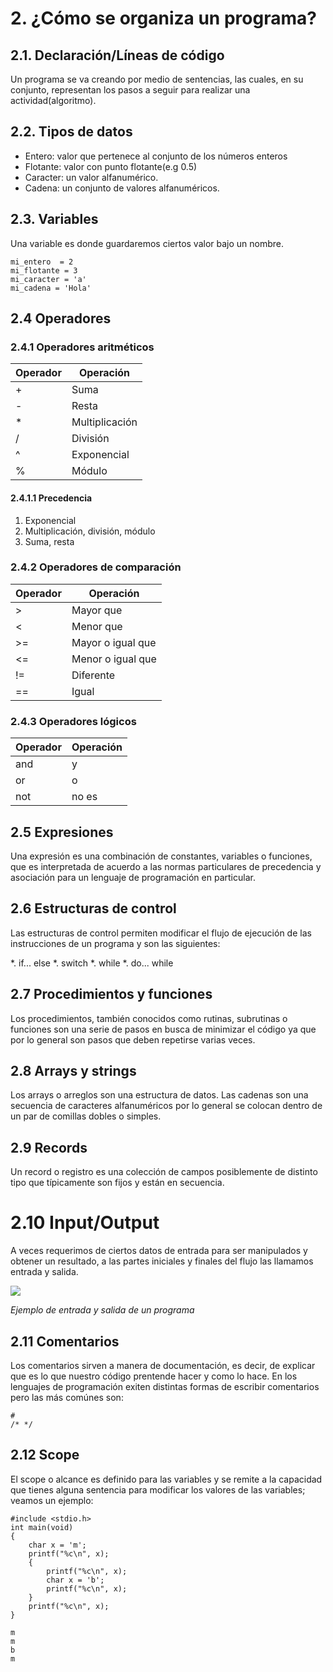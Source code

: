 # 2. ¿Cómo se organiza un programa?

## 2.1. Declaración/Líneas de código
Un programa se va creando por medio de sentencias, las cuales, en su conjunto, 
representan los pasos a seguir para realizar una actividad(algoritmo).

## 2.2. Tipos de datos


* Entero: valor que pertenece al conjunto de los números enteros
* Flotante: valor con punto flotante(e.g 0.5)
* Caracter: un valor alfanumérico.
* Cadena: un conjunto de valores alfanuméricos.

## 2.3. Variables

Una variable es donde guardaremos ciertos valor bajo un nombre.

```
mi_entero  = 2
mi_flotante = 3
mi_caracter = 'a'
mi_cadena = 'Hola'
```

## 2.4  Operadores

### 2.4.1 Operadores aritméticos

| Operador | Operación|
| --- | --- |
| + | Suma |
| - | Resta |
| * | Multiplicación |
| / | División |
| ^ | Exponencial |
| % | Módulo |

#### 2.4.1.1 Precedencia

1. Exponencial
2. Multiplicación, división, módulo
3. Suma, resta

### 2.4.2 Operadores de comparación

| Operador | Operación |
| --- | --- |
| > | Mayor que |
| < | Menor que |
| >= | Mayor o igual que |
| <= | Menor o igual que |
| != | Diferente |
| == | Igual |

### 2.4.3 Operadores lógicos

| Operador | Operación |
| --- | --- |
| and | y |
| or | o |
|not | no es |

## 2.5 Expresiones

Una expresión es una combinación de constantes, variables o funciones, que es 
interpretada de acuerdo a las normas particulares de precedencia y asociación 
para un lenguaje de programación en particular.

## 2.6 Estructuras de control

Las estructuras de control permiten modificar el flujo de ejecución de las 
instrucciones de un programa y son las siguientes:

*. if... else
*. switch
*. while
*. do... while

## 2.7 Procedimientos y funciones

Los procedimientos, también conocidos como rutinas, subrutinas o funciones son 
una serie de pasos en busca de minimizar el código ya que por lo general son pasos que 
deben repetirse varias veces.

## 2.8 Arrays y strings

Los arrays o arreglos son una estructura de datos. Las cadenas son una secuencia
de caracteres alfanuméricos por lo general se colocan dentro de un par de 
comillas dobles o simples.

## 2.9 Records 

Un record o registro es una colección de campos posiblemente de distinto tipo 
que típicamente son fijos y están en secuencia.

# 2.10 Input/Output

A veces requerimos de ciertos datos de entrada para ser manipulados y obtener 
un resultado, a las partes iniciales y finales del flujo las llamamos entrada y 
salida.

![](https://www.dwheeler.com/secure-programs/program.png)

_Ejemplo de entrada y salida de un programa_

## 2.11 Comentarios

Los comentarios sirven a manera de documentación, es decir, de explicar que es 
lo que nuestro código prentende hacer y como lo hace. En los lenguajes de 
programación exiten distintas formas de escribir comentarios pero las más
comúnes son:

```
#
/* */
```

## 2.12 Scope

El scope o alcance es definido para las variables y se remite a la capacidad que
tienes alguna sentencia para modificar los valores de las variables; veamos un
ejemplo:

```
#include <stdio.h>
int main(void)
{ 
    char x = 'm';
    printf("%c\n", x);
    {
        printf("%c\n", x);
        char x = 'b';
        printf("%c\n", x);
    }
    printf("%c\n", x);
}
```

```
m
m
b
m
```


